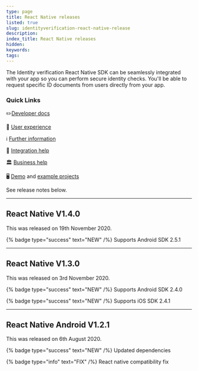 ```yaml
---
type: page
title: React Native releases
listed: true
slug: identityverification-react-native-release
description: 
index_title: React Native releases
hidden: 
keywords: 
tags: 
---
```


The Identity verification React Native SDK can be seamlessly integrated with your app so you can perform secure identity checks. You'll be able to request specific ID documents from users directly from your app.

### Quick Links

✏️[Developer docs](https://developers.yoti.com/identity-verification/getting-started)

🎨 [User experience](https://developers.yoti.com/identity-verification/user-experience)

ℹ️ [Further information](https://business.yoti.com/doc-scan/)

📧 [Integration help](mailto:clientsupport@yoti.com)

🏛 [Business help](https://www.yoti.com/contact-us/)

🖥 [Demo](https://yoti.world/yoti-doc-scan/) and [example projects](https://developers.yoti.com/identity-verification/quick-start)

See release notes below.

---

## React Native V1.4.0

 This was released on 19th November 2020.

{% badge type="success" text="NEW" /%} Supports Android SDK 2.5.1

---

## React Native V1.3.0

This was released on 3rd November 2020.

{% badge type="success" text="NEW" /%} Supports Android  SDK 2.4.0

{% badge type="success" text="NEW" /%} Supports iOS SDK 2.4.1

---

## React Native Android V1.2.1

This was released on 6th August 2020.

{% badge type="success" text="NEW" /%} Updated dependencies

{% badge type="info" text="FIX" /%} React native compatibility fix